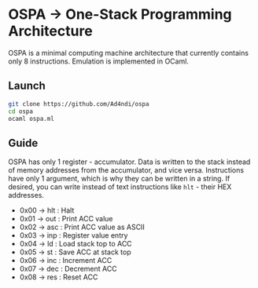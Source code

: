 # OSPA -> One-Stack Programming Architecture
OSPA is a minimal computing machine architecture that currently contains only 8 instructions. Emulation is implemented in OCaml.

## Launch

  ```bash
  git clone https://github.com/Ad4ndi/ospa
  cd ospa
  ocaml ospa.ml
  ```

## Guide

OSPA has only 1 register - accumulator. Data is written to the stack instead of memory addresses from the accumulator, and vice versa.
Instructions have only 1 argument, which is why they can be written in a string. If desired, you can write instead of text instructions like `hlt` - their HEX addresses.

- 0x00 -> hlt    : Halt
- 0x01 -> out    : Print ACC value
- 0x02 -> asc    : Print ACC value as ASCII
- 0x03 -> inp    : Register value entry
- 0x04 -> ld     : Load stack top to ACC
- 0x05 -> st     : Save ACC at stack top
- 0x06 -> inc    : Increment ACC
- 0x07 -> dec    : Decrement ACC
- 0x08 -> res    : Reset ACC
